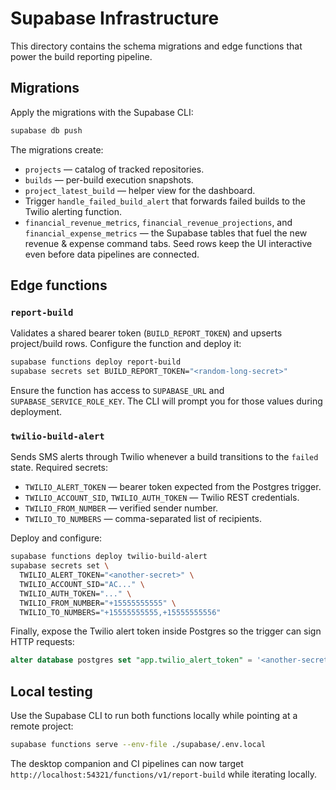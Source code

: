 # Supabase Infrastructure

This directory contains the schema migrations and edge functions that power the build reporting pipeline.

## Migrations

Apply the migrations with the Supabase CLI:

```bash
supabase db push
```

The migrations create:

- `projects` — catalog of tracked repositories.
- `builds` — per-build execution snapshots.
- `project_latest_build` — helper view for the dashboard.
- Trigger `handle_failed_build_alert` that forwards failed builds to the Twilio alerting function.
- `financial_revenue_metrics`, `financial_revenue_projections`, and `financial_expense_metrics` — the Supabase tables that fuel
  the new revenue & expense command tabs. Seed rows keep the UI interactive even before data pipelines are connected.

## Edge functions

### `report-build`

Validates a shared bearer token (`BUILD_REPORT_TOKEN`) and upserts project/build rows. Configure the function and deploy it:

```bash
supabase functions deploy report-build
supabase secrets set BUILD_REPORT_TOKEN="<random-long-secret>"
```

Ensure the function has access to `SUPABASE_URL` and `SUPABASE_SERVICE_ROLE_KEY`. The CLI will prompt you for those values during deployment.

### `twilio-build-alert`

Sends SMS alerts through Twilio whenever a build transitions to the `failed` state. Required secrets:

- `TWILIO_ALERT_TOKEN` — bearer token expected from the Postgres trigger.
- `TWILIO_ACCOUNT_SID`, `TWILIO_AUTH_TOKEN` — Twilio REST credentials.
- `TWILIO_FROM_NUMBER` — verified sender number.
- `TWILIO_TO_NUMBERS` — comma-separated list of recipients.

Deploy and configure:

```bash
supabase functions deploy twilio-build-alert
supabase secrets set \
  TWILIO_ALERT_TOKEN="<another-secret>" \
  TWILIO_ACCOUNT_SID="AC..." \
  TWILIO_AUTH_TOKEN="..." \
  TWILIO_FROM_NUMBER="+15555555555" \
  TWILIO_TO_NUMBERS="+15555555555,+15555555556"
```

Finally, expose the Twilio alert token inside Postgres so the trigger can sign HTTP requests:

```sql
alter database postgres set "app.twilio_alert_token" = '<another-secret>';
```

## Local testing

Use the Supabase CLI to run both functions locally while pointing at a remote project:

```bash
supabase functions serve --env-file ./supabase/.env.local
```

The desktop companion and CI pipelines can now target `http://localhost:54321/functions/v1/report-build` while iterating locally.
